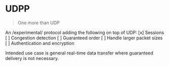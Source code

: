 # UDPP

> One more than UDP

An /experimental/ protocol adding the following on top of UDP:
[x] Sessions
[ ] Congestion detection
[ ] Guaranteed order
[ ] Handle larger packet sizes
[ ] Authentication and encryption

Intended use case is general real-time data transfer where guaranteed delivery is not necessary.